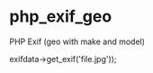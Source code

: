 php_exif_geo
============

PHP Exif (geo with make and model)

<?php 
include "Exifdata.php";

object = New Exifdata;

var_dump(object->exifdata->get_exif('file.jpg'));
